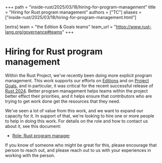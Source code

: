 +++
path = "inside-rust/2025/03/18/hiring-for-program-management"
title = "Hiring for Rust program management"
authors = ["TC"]
aliases = ["inside-rust/2025/03/18/hiring-for-program-management.html"]

[extra]
team = "the Edition & Goals teams"
team_url = "https://www.rust-lang.org/governance#teams"
+++

# Hiring for Rust program management

Within the Rust Project, we've recently been doing more explicit program management.  This work supports our efforts on [Editions] and on [Project Goals], and in particular, it was critical for the recent successful release of [Rust 2024].  Better program management helps teams within the project better effect their priorities, and it helps ensure that contributors who are trying to get work done get the resources that they need.

We've seen a lot of value from this work, and we want to expand our capacity for it.  In support of that, we're looking to hire one or more people to help in doing this work.  For details on the role and how to contact us about it, see this document:

- [Role: Rust program manager](https://hackmd.io/VGauVVEyTN2M7pS6d9YTEA)

If you know of someone who might be great for this, please encourage that person to reach out, and please reach out to us with your experiences in working with the person.

[Editions]: https://doc.rust-lang.org/nightly/edition-guide/
[Project Goals]: https://rust-lang.github.io/rust-project-goals/
[Rust 2024]: /2025/02/20/Rust-1.85.0/
